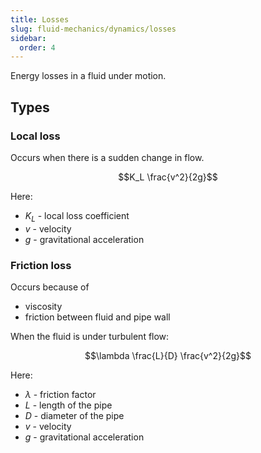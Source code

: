 ```yaml
---
title: Losses
slug: fluid-mechanics/dynamics/losses
sidebar:
  order: 4
---
```


Energy losses in a fluid under motion.

## Types

### Local loss

Occurs when there is a sudden change in flow.

```math
K_L
\frac{v^2}{2g}
```

Here:

- $K_L$ - local loss coefficient
- $v$ - velocity
- $g$ - gravitational acceleration

### Friction loss

Occurs because of

- viscosity
- friction between fluid and pipe wall

When the fluid is under turbulent flow:

```math
\lambda
\frac{L}{D}
\frac{v^2}{2g}
```

Here:

- $\lambda$ - friction factor
- $L$ - length of the pipe
- $D$ - diameter of the pipe
- $v$ - velocity
- $g$ - gravitational acceleration

